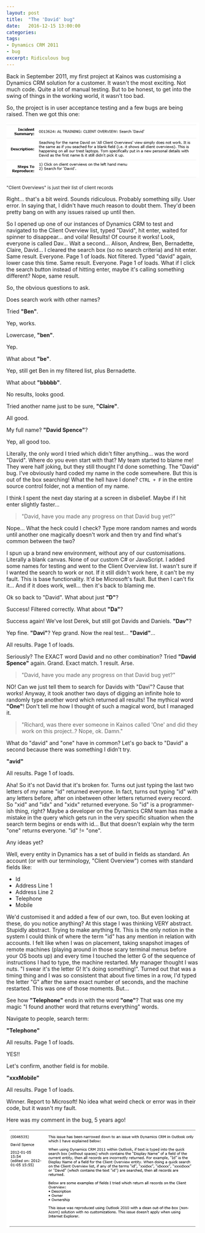 ```yaml
---
layout: post
title:  "The 'David' bug"
date:   2016-12-15 13:00:00
categories:
tags:
- Dynamics CRM 2011
- bug
excerpt: Ridiculous bug
---
```



Back in September 2011, my first project at Kainos was customising a Dynamics CRM solution for a customer. It wasn't the most exciting. Not much code. Quite a lot of manual testing. But to be honest, to get into the swing of things in the working world, it wasn't too bad.

So, the project is in user acceptance testing and a few bugs are being raised. Then we got this one:


<img src="/images/dynamics-crm-2011-bug-description.png" alt="dynamics crm 2011 bug description"/>

<small>"Client Overviews" is just their list of client records</small>

Right... that's a bit weird. Sounds ridiculous. Probably something silly. User error. In saying that, I didn't have much reason to doubt them. They'd been pretty bang on with any issues raised up until then.

So I opened up one of our instances of Dynamics CRM to test and navigated to the Client Overview list, typed "David", hit enter, waited for spinner to disappear... and voila! Results! Of course it works! Look, everyone is called Dav... Wait a second... Alison, Andrew, Ben, Bernadette, Claire, David... I cleared the search box (so no search criteria) and hit enter. Same result. Everyone. Page 1 of loads. Not filtered. Typed "david" again, lower case this time. Same result. Everyone. Page 1 of loads. What if I click the search button instead of hitting enter, maybe it's calling something different? Nope, same result.

So, the obvious questions to ask.

Does search work with other names?

Tried <b>"Ben"</b>.

Yep, works.

Lowercase, <b>"ben"</b>.

Yep.

What about <b>"be"</b>.

Yep, still get Ben in my filtered list, plus Bernadette.

What about <b>"bbbbb"</b>.

No results, looks good.

Tried another name just to be sure, <b>"Claire"</b>.

All good.

My full name? <b>"David Spence"</b>?

Yep, all good too.

Literally, the only word I tried which didn't filter anything... was the word "David". Where do you even start with that? My team started to blame me! They were half joking, but they still thought I'd done something. The "David" bug. I've obviously hard coded my name in the code somewhere. But this is out of the box searching! What the hell have I done? <code>CTRL + F</code> in the entire source control folder, not a mention of my name.

I think I spent the next day staring at a screen in disbelief. Maybe if I hit enter slightly faster...

<blockquote>"David, have you made any progress on that David bug yet?"</blockquote>

Nope... What the heck could I check? Type more random names and words until another one magically doesn't work and then try and find what's common between the two?

I spun up a brand new environment, without any of our customisations. Literally a blank canvas. None of our custom C# or JavaScript. I added some names for testing and went to the Client Overview list. I wasn't sure if I wanted the search to work or not. If it still didn't work here, it can't be my fault. This is base functionality. It'd be Microsoft's fault. But then I can't fix it... And if it does work, well... then it's back to blaming me.

Ok so back to "David". What about just <b>"D"</b>?

Success! Filtered correctly. What about <b>"Da"</b>?

Success again! We've lost Derek, but still got Davids and Daniels. <b>"Dav"</b>?

Yep fine. <b>"Davi"</b>? Yep grand. Now the real test... <b>"David"</b>...

All results. Page 1 of loads.

Seriously? The EXACT word David and no other combination? Tried <b>"David Spence"</b> again. Grand. Exact match. 1 result. Arse.

<blockquote>"David, have you made any progress on that David bug yet?"</blockquote>

NO! Can we just tell them to search for Davids with "Davi"? Cause that works! Anyway, it took another two days of digging an infinite hole to randomly type another word which returned all results! The mythical word <b>"One"</b>! Don't tell me how I thought of such a magical word, but I managed it.

<blockquote>"Richard, was there ever someone in Kainos called 'One' and did they work on this project..? Nope, ok. Damn."</blockquote>

What do "david" and "one" have in common? Let's go back to "David" a second because there was something I didn't try.

<b>"avid"</b>

All results. Page 1 of loads.

Aha! So it's not David that it's broken for. Turns out just typing the last two letters of my name "id" returned everyone. In fact, turns out typing "id" with any letters before, after on inbetween other letters returned every record. So "xid" and "idx" and "xidx" returned everyone. So "id" is a programmer-ish thing, right? Maybe a developer on the Dynamics CRM team has made a mistake in the query which gets run in the very specific situation when the search term begins or ends with id... But that doesn't explain why the term "one" returns everyone. "id" != "one".

Any ideas yet?

Well, every entity in Dynamics has a set of build in fields as standard. An account (or with our terminology, "Client Overview") comes with standard fields like:

<ul>
<li>Id</li>
<li>Address Line 1</li>
<li>Address Line 2</li>
<li>Telephone</li>
<li>Mobile</li>
</ul>

We'd customised it and added a few of our own, too. But even looking at these, do you notice anything? At this stage I was thinking VERY abstract. Stupidly abstract. Trying to make anything fit. This is the only notion in the system I could think of where the term "id" has any mention in relation with accounts. I felt like when I was on placement, taking snapshot images of remote machines (playing around in those scary terminal menus before your OS boots up) and every time I touched the letter G of the sequence of instructions I had to type, the machine restarted. My manager thought I was nuts. "I swear it's the letter G! It's doing something!". Turned out that was a timing thing and I was so consistent that about five times in a row, I'd typed the letter "G" after the same exact number of seconds, and the machine restarted. This was one of those moments. But...

See how <b>"Telephone"</b> ends in with the word <b>"one"</b>? That was one my magic "I found another word that returns everything" words.

Navigate to people, search term:

<b>"Telephone"</b>

All results. Page 1 of loads.

YES!!

Let's confirm, another field is for mobile.

<b>"xxxMobile"</b>

All results. Page 1 of loads.

Winner. Report to Microsoft! No idea what weird check or error was in their code, but it wasn't my fault.

Here was my comment in the bug, 5 years ago!

<img src="/images/dynamics-crm-2011-bug-report.png" alt="dynamics crm 2011 bug report"/>




